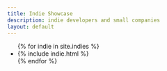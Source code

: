 ```yaml
---
title: Indie Showcase
description: indie developers and small companies
layout: default
---
```


<ul class="indies">
{% for indie in site.indies %}
<li>{% include indie.html %}</li>
{% endfor %}
</ul>

